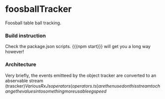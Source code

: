 # foosballTracker
Foosball table ball tracking.

### Build instruction
Check the package.json scripts.
{{{npm start}}} will get you a long way however!

### Architecture
Very briefly, the events emitteed by the object tracker are converted to an abservable stream (trascker$)
Various RxJs operators (operators.ts) are then used on this stream to change the values into something more usable eg speed$

